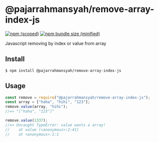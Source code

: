 # @pajarrahmansyah/remove-array-index-js

[![npm (scoped)](https://img.shields.io/npm/v/@pajarrahmansyah/remove-array-index-js.svg)](https://www.npmjs.com/package/@pajarrahmansyah/remove-array-index-js)
[![npm bundle size (minified)](https://img.shields.io/bundlephobia/min/@pajarrahmansyah/remove-array-index-js.svg)](https://www.npmjs.com/package/@pajarrahmansyah/remove-array-index-js)

Javascript removing by index or value from array

## Install

```
$ npm install @pajarrahmansyah/remove-array-index-js
```

## Usage

```js
const remove = require("@pajarrahmansyah/remove-array-index-js");
const array = ["haha", "hihi", "123"];
remove.value(array, "hihi");
//=> "["haha", "123"]"

remove.value(1337);
//=> Uncaught TypeError: value wants a array!
//    at value (<anonymous>:2:41)
//    at <anonymous>:1:1
```
